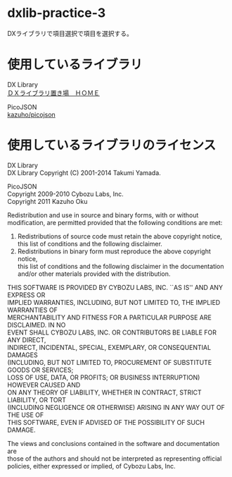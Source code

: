 dxlib-practice-3
================
DXライブラリで項目選択で項目を選択する。

# 使用しているライブラリ

DX Library  
[ＤＸライブラリ置き場　ＨＯＭＥ](http://homepage2.nifty.com/natupaji/DxLib/index.html)

PicoJSON  
[kazuho/picojson](https://github.com/kazuho/picojson)

# 使用しているライブラリのライセンス

DX Library  
DX Library Copyright (C) 2001-2014 Takumi Yamada.

PicoJSON  
Copyright 2009-2010 Cybozu Labs, Inc.  
Copyright 2011 Kazuho Oku  
  
Redistribution and use in source and binary forms, with or without  
modification, are permitted provided that the following conditions are met:  
  
1. Redistributions of source code must retain the above copyright notice,  
   this list of conditions and the following disclaimer.  
2. Redistributions in binary form must reproduce the above copyright notice,  
   this list of conditions and the following disclaimer in the documentation  
   and/or other materials provided with the distribution.  
  
THIS SOFTWARE IS PROVIDED BY CYBOZU LABS, INC. ``AS IS'' AND ANY EXPRESS OR  
IMPLIED WARRANTIES, INCLUDING, BUT NOT LIMITED TO, THE IMPLIED WARRANTIES OF  
MERCHANTABILITY AND FITNESS FOR A PARTICULAR PURPOSE ARE DISCLAIMED. IN NO  
EVENT SHALL CYBOZU LABS, INC. OR CONTRIBUTORS BE LIABLE FOR ANY DIRECT,  
INDIRECT, INCIDENTAL, SPECIAL, EXEMPLARY, OR CONSEQUENTIAL DAMAGES  
(INCLUDING, BUT NOT LIMITED TO, PROCUREMENT OF SUBSTITUTE GOODS OR SERVICES;  
LOSS OF USE, DATA, OR PROFITS; OR BUSINESS INTERRUPTION) HOWEVER CAUSED AND  
ON ANY THEORY OF LIABILITY, WHETHER IN CONTRACT, STRICT LIABILITY, OR TORT  
(INCLUDING NEGLIGENCE OR OTHERWISE) ARISING IN ANY WAY OUT OF THE USE OF  
THIS SOFTWARE, EVEN IF ADVISED OF THE POSSIBILITY OF SUCH DAMAGE.  
  
The views and conclusions contained in the software and documentation are  
those of the authors and should not be interpreted as representing official  
policies, either expressed or implied, of Cybozu Labs, Inc.  
